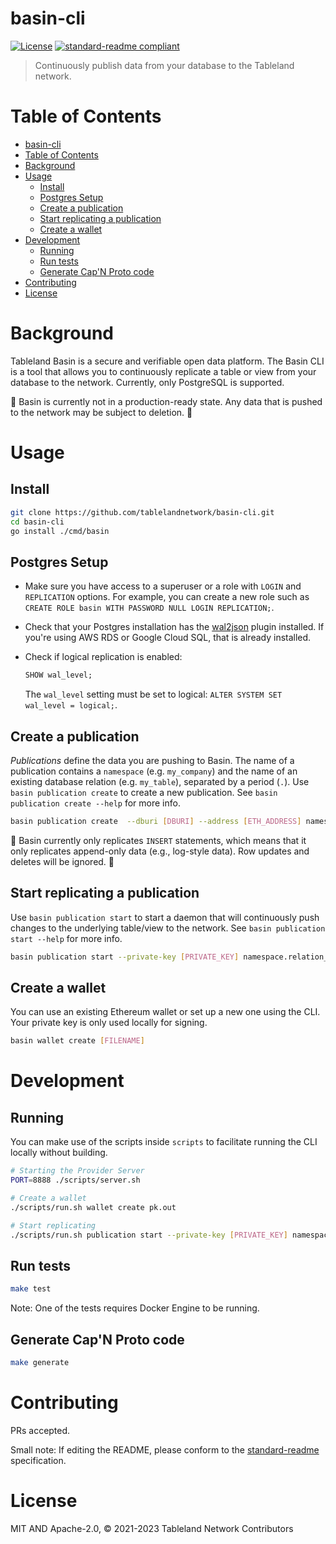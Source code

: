 # basin-cli

[![License](https://img.shields.io/github/license/tablelandnetwork/basin-cli.svg)](./LICENSE)
[![standard-readme compliant](https://img.shields.io/badge/standard--readme-OK-green.svg)](https://github.com/RichardLitt/standard-readme)

> Continuously publish data from your database to the Tableland network.

# Table of Contents

- [basin-cli](#basin-cli)
- [Table of Contents](#table-of-contents)
- [Background](#background)
- [Usage](#usage)
  - [Install](#install)
  - [Postgres Setup](#postgres-setup)
  - [Create a publication](#create-a-publication)
  - [Start replicating a publication](#start-replicating-a-publication)
  - [Create a wallet](#create-a-wallet)
- [Development](#development)
  - [Running](#running)
  - [Run tests](#run-tests)
  - [Generate Cap'N Proto code](#generate-capn-proto-code)
- [Contributing](#contributing)
- [License](#license)

# Background

Tableland Basin is a secure and verifiable open data platform. The Basin CLI is a tool that allows you to continuously replicate a table or view from your database to the network. Currently, only PostgreSQL is supported.

🚧 Basin is currently not in a production-ready state. Any data that is pushed to the network may be subject to deletion. 🚧

# Usage

## Install

```bash
git clone https://github.com/tablelandnetwork/basin-cli.git
cd basin-cli
go install ./cmd/basin
```

## Postgres Setup

- Make sure you have access to a superuser or a role with `LOGIN` and `REPLICATION` options.
For example, you can create a new role such as `CREATE ROLE basin WITH PASSWORD NULL LOGIN REPLICATION;`.
- Check that your Postgres installation has the [wal2json](https://github.com/eulerto/wal2json) plugin installed. If you're using AWS RDS or Google Cloud SQL, that is already installed.
- Check if logical replication is enabled:

    ```sql
    SHOW wal_level;
    ```

    The `wal_level` setting must be set to logical: `ALTER SYSTEM SET wal_level = logical;`.

## Create a publication

_Publications_ define the data you are pushing to Basin. The name of a publication contains a `namespace` (e.g. `my_company`) and the name of an existing database relation (e.g. `my_table`), separated by a period (`.`). Use `basin publication create` to create a new publication. See `basin publication create --help` for more info.

```bash
basin publication create  --dburi [DBURI] --address [ETH_ADDRESS] namespace.relation_name
```

🚧 Basin currently only replicates `INSERT` statements, which means that it only replicates append-only data (e.g., log-style data). Row updates and deletes will be ignored. 🚧

## Start replicating a publication

Use `basin publication start` to start a daemon that will continuously push changes to the underlying table/view to the network. See `basin publication start --help` for more info.

```bash
basin publication start --private-key [PRIVATE_KEY] namespace.relation_name
```

## Create a wallet

You can use an existing Ethereum wallet or set up a new one using the CLI. Your private key is only used locally for signing.

```bash
basin wallet create [FILENAME]
```

# Development

## Running

You can make use of the scripts inside `scripts` to facilitate running the CLI locally without building.

```bash
# Starting the Provider Server
PORT=8888 ./scripts/server.sh

# Create a wallet
./scripts/run.sh wallet create pk.out  

# Start replicating
./scripts/run.sh publication start --private-key [PRIVATE_KEY] namespace.relation_name 
```

## Run tests

```bash
make test
```

Note: One of the tests requires Docker Engine to be running.

## Generate Cap'N Proto code

```bash
make generate
```

# Contributing

PRs accepted.

Small note: If editing the README, please conform to the
[standard-readme](https://github.com/RichardLitt/standard-readme) specification.

# License

MIT AND Apache-2.0, © 2021-2023 Tableland Network Contributors
